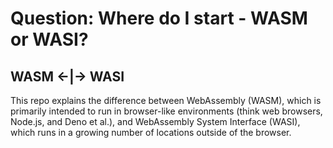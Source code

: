 # Question: Where do I start - WASM or WASI? 

## WASM <-|-> WASI

This repo explains the difference between WebAssembly (WASM), which is primarily intended to run in browser-like environments (think web browsers, Node.js, and Deno et al.), and WebAssembly System Interface (WASI), which runs in a growing number of locations outside of the browser. 
